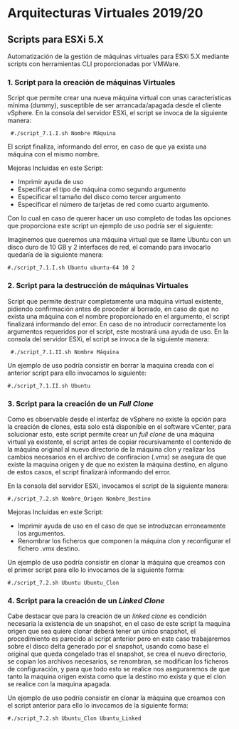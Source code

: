 
# Arquitecturas Virtuales 2019/20

## Scripts para ESXi 5.X

Automatización de la gestión de máquinas virtuales para ESXi 5.X mediante scripts con herramientas CLI proporcionadas por VMWare.

###  1. Script para la creación de máquinas Virtuales

Script que permite crear una nueva máquina virtual con unas características mínima (dummy), susceptible de ser arrancada/apagada desde el cliente vSphere.
En la consola del servidor ESXi, el script se invoca de la siguiente manera: 

``` #./script_7.1.I.sh Nombre Máquina```

El script finaliza, informando del error, en caso de que ya exista una máquina con el mismo nombre.

Mejoras Incluidas en este Script:

 - Imprimir ayuda de uso
 - Especificar el tipo de máquina como segundo argumento
 - Especificar el tamaño del disco como tercer argumento
 - Especificar el número de tarjetas de red como cuarto argumento.

Con lo cual en caso de querer hacer un uso completo de todas las opciones que proporciona este script un ejemplo de uso podría ser el siguiente:

Imaginemos que queremos una máquina virtual que se llame Ubuntu con un disco duro de 10 GB y 2 interfaces de red, el comando para invocarlo quedaría de la siguiente manera:

```#./script_7.1.I.sh Ubuntu ubuntu-64 10 2```


###  2. Script para la destrucción de máquinas Virtuales

Script que permite destruir completamente una máquina virtual existente, pidiendo confirmación antes de proceder al borrado, en caso de que no exista una máquina con el nombre proporcionado en el argumento, el script finalizará informando del error.
En caso de no introducir correctamente los argumentos requeridos por el script, este mostrará una ayuda de uso.
En la consola del servidor ESXi, el script se invoca de la siguiente manera:

 ``` #./script_7.1.II.sh Nombre Máquina```

Un ejemplo de uso podría consistir en borrar la maquina creada con el anterior script para ello invocamos lo siguiente:

```#./script_7.1.II.sh Ubuntu```

###  3. Script para la creación de un *Full Clone*

Como es observable desde el interfaz de vSphere no existe la opción para la creación de clones, esta solo está disponible en el software vCenter, para solucionar esto, este script permite crear un *full clone* de una máquina virtual ya existente, el script antes de copiar recursivamente el contenido de la máquina original al nuevo directorio de la máquina clon y realizar los cambios necesarios en el archivo de confiracion (.vmx) se asegura de que existe la maquina origen y de que no existen la máquina destino, en alguno de estos casos, el script finalizará informando del error.

En la consola del servidor ESXi, invocamos el script de la siguiente manera:

```#./script_7.2.sh Nombre_Origen Nombre_Destino```

Mejoras Incluidas en este Script:

 - Imprimir ayuda de uso en el caso de que se introduzcan erroneamente los argumentos.
 - Renombrar los ficheros que componen la máquina clon y reconfigurar el fichero .vmx destino.

Un ejemplo de uso podría consistir en clonar la máquina que creamos con el primer script para ello lo invocamos de la siguiente forma:

```#./script_7.2.sh Ubuntu Ubuntu_Clon```

###  4. Script para la creación de un *Linked Clone*

Cabe destacar que para la creación de un *linked clone* es condición necesaria la existencia de un snapshot, en el caso de este script la maquina origen que sea quiere clonar deberá tener un único snapshot, el procedimiento es parecido al script anterior pero en este caso trabajaremos sobre el disco delta generado por el snapshot, usando como base el original que queda congelado tras el snapshot, se crea el nuevo directorio, se copian los archivos necesarios, se renombran, se modifican los ficheros de configuración, y para que todo esto se realice nos aseguraremos de que tanto la maquina origen exista como que la destino mo exista y que el clon se realice con la maquina apagada.

Un ejemplo de uso podría consistir en clonar la máquina que creamos con el script anterior para ello lo invocamos de la siguiente forma:

```#./script_7.2.sh Ubuntu_Clon Ubuntu_Linked```